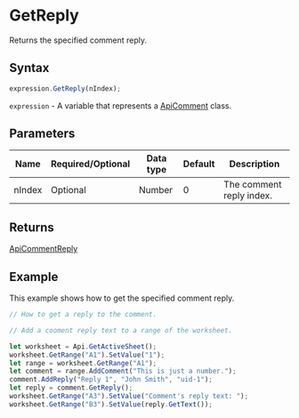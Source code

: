 # GetReply

Returns the specified comment reply.

## Syntax

```javascript
expression.GetReply(nIndex);
```

`expression` - A variable that represents a [ApiComment](../ApiComment.md) class.

## Parameters

| **Name** | **Required/Optional** | **Data type** | **Default** | **Description** |
| ------------- | ------------- | ------------- | ------------- | ------------- |
| nIndex | Optional | Number | 0 | The comment reply index. |

## Returns

[ApiCommentReply](../../ApiCommentReply/ApiCommentReply.md)

## Example

This example shows how to get the specified comment reply.

```javascript editor-xlsx
// How to get a reply to the comment.

// Add a cooment reply text to a range of the worksheet.

let worksheet = Api.GetActiveSheet();
worksheet.GetRange("A1").SetValue("1");
let range = worksheet.GetRange("A1");
let comment = range.AddComment("This is just a number.");
comment.AddReply("Reply 1", "John Smith", "uid-1");
let reply = comment.GetReply();
worksheet.GetRange("A3").SetValue("Comment's reply text: ");
worksheet.GetRange("B3").SetValue(reply.GetText());
```
